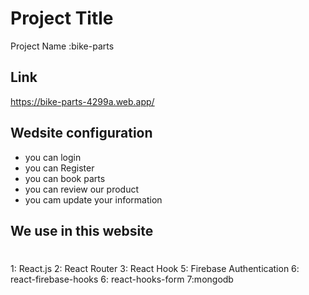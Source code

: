 
# Project Title

Project Name :bike-parts



## Link
https://bike-parts-4299a.web.app/
## Wedsite configuration 

- you can login 
- you can Register
- you  can book parts
- you can review our product
- you cam update your information





## We use in this website





#



1: React.js
2: React Router
3: React Hook
5: Firebase Authentication
6: react-firebase-hooks 
6: react-hooks-form
7:mongodb
